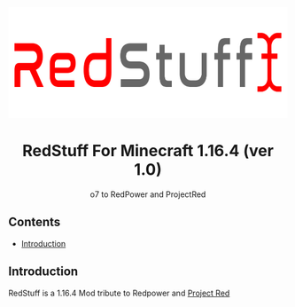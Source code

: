 <p align="center">
  <img src="https://github.com/Joshuahuahua/RedStuff/blob/main/src/main/resources/redstuff_logo.png" width="600" height="200">
</p>

<h1 align="center">RedStuff For Minecraft 1.16.4 (ver 1.0)</h1>
<p align="center">o7 to RedPower and ProjectRed </p>

## Contents
- [Introduction](#introduction)

## Introduction
RedStuff is a 1.16.4 Mod tribute to Redpower and [Project Red](https://projectredwiki.com/wiki/Main_Page)
